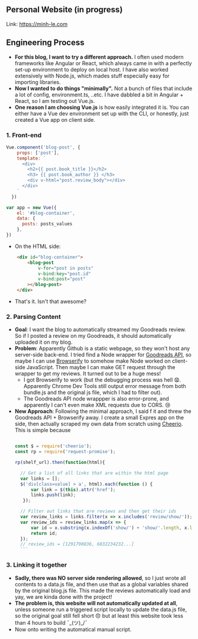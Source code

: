 ## Personal Website (in progress) 

Link: https://minh-le.com

## Engineering Process
- **For this blog, I want to try a different approach.** I often used modern frameworks like Angular or React, which always came in with a perfectly set-up environment to deploy on local host. I have also worked extensively with Node.js, which mades stuff especially easy for importing libraries. 
- **Now I wanted to do things "minimally".** Not a bunch of files that include a lot of config, environment.ts, ..etc. 
I have dabbled a bit in Angular + React, so I am testing out Vue.js. 
- **One reason I am choosing Vue.js** is how easily integrated it is. You can either have a Vue dev environment set up with the CLI, or honestly, just created a Vue app on client side. 


### 1. Front-end 

```javascript
Vue.component('blog-post', {
    props: ['post'],
    template: `
      <div>
        <h2>{{ post.book_title }}</h2>
        <h3> {{ post.book_author }} </h3>
        <div v-html="post.review_body"></div> 
      </div>
    `
  })

var app = new Vue({
    el: '#blog-container',
    data: {
      posts: posts_values 
    }, 
})

```
- On the HTML side: 
```html
    <div id="blog-container">
        <blog-post
            v-for="post in posts"
            v-bind:key="post.id"
            v-bind:post="post"
        ></blog-post>
    </div>  
```
  
- That's it. Isn't that awesome?

### 2. Parsing Content
- **Goal**: I want the blog to automatically streamed my Goodreads review. So if I posted a review on my Goodreads, it should automatically uploaded it on my blog.
- **Problem**: Apparently Github is a static webpage, so they won't host any server-side back-end. I tried find a Node wrapper for [Goodreads API](https://github.com/bdickason/node-goodreads), so maybe I can use [Browserify](https://github.com/browserify/browserify) to somehow make Node worked on client-side JavaScript. Then maybe I can make GET request through the wrapper to get my reviews. It turned out to be a huge mess! 
    - I got Browserify to work (but the debugging process was hell 😧. Apparently Chrome Dev Tools still output error message from both bundle.js and the original js file, which I had to filter out).
    - The Goodreads API node wrappper is also error-prone, and apparently I can't even make XML requests due to CORS.  😢  
- **New Approach**: Following the minimal approach, I said f it and threw the Goodreads API + Browserify away. I create a small Expres app on the side, then actually scraped my own data from scratch using [Cheerio](https://github.com/cheeriojs/cheerio). This is simple because 
    ```javascript 
    
    const $ = require('cheerio'); 
    const rp = require('request-promise');  

    rp(shelf_url).then(function(html){
  
      // Get a list of all links that are within the html page 
      var links = []; 
      $('div[class=value] > a', html).each(function () {
          var link = $(this).attr('href');
          links.push(link);
       }); 
  
      // Filter out links that are reviews and then get their ids 
      var review_links = links.filter(x => x.includes('review/show/'));
      var review_ids = review_links.map(x => { 
          var id = x.substring(x.indexOf('show/') + 'show/'.length, x.length); 
          return id; 
      }); 
      // review_ids = [1291790836, 6832234232...] 
      ```

### 3. Linking it together
- **Sadly, there was NO server side rendering allowed**, so I just wrote all contents to a data.js file, and then use that as a global variables shared by the original blog.js file. This made the reviews automatically load and yay, we are kinda done with the project!
- **The problem is, this website will not automatically updated at all**, unless someone run a triggered script locally to update the data.js file, so the original goal still fell short 😞 but at least this website took less than 4 hours to build ¯\_(ツ)_/¯   
- Now onto writing the automatical manual script. 
